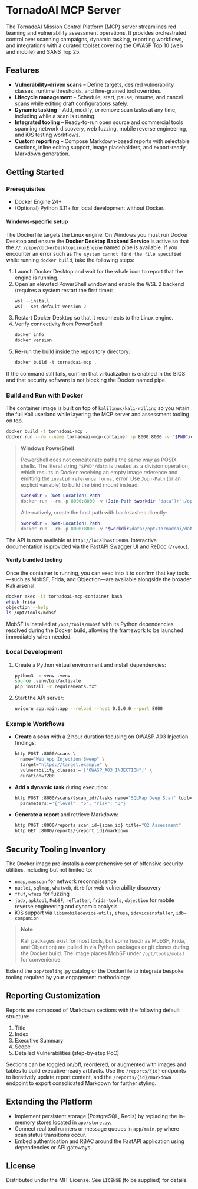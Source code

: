 # TornadoAI MCP Server

The TornadoAI Mission Control Platform (MCP) server streamlines red teaming and vulnerability assessment 
operations. It provides orchestrated control over scanning campaigns, dynamic tasking, reporting workflows, 
and integrations with a curated toolset covering the OWASP Top 10 (web and mobile) and SANS Top 25.

## Features

- **Vulnerability-driven scans** – Define targets, desired vulnerability classes, runtime thresholds, and
  fine-grained tool overrides.
- **Lifecycle management** – Schedule, start, pause, resume, and cancel scans while editing draft
  configurations safely.
- **Dynamic tasking** – Add, modify, or remove scan tasks at any time, including while a scan is running.
- **Integrated tooling** – Ready-to-run open source and commercial tools spanning network discovery,
  web fuzzing, mobile reverse engineering, and iOS testing workflows.
- **Custom reporting** – Compose Markdown-based reports with selectable sections, inline editing support,
  image placeholders, and export-ready Markdown generation.

## Getting Started

### Prerequisites

- Docker Engine 24+
- (Optional) Python 3.11+ for local development without Docker.

#### Windows-specific setup

The Dockerfile targets the Linux engine. On Windows you must run Docker Desktop and
ensure the **Docker Desktop Backend Service** is active so that the
`//./pipe/dockerDesktopLinuxEngine` named pipe is available. If you encounter an
error such as `The system cannot find the file specified` while running
`docker build`, take the following steps:

1. Launch Docker Desktop and wait for the whale icon to report that the engine is
   running.
2. Open an elevated PowerShell window and enable the WSL 2 backend (requires a
   system restart the first time):
   ```powershell
   wsl --install
   wsl --set-default-version 2
   ```
3. Restart Docker Desktop so that it reconnects to the Linux engine.
4. Verify connectivity from PowerShell:
   ```powershell
   docker info
   docker version
   ```
5. Re-run the build inside the repository directory:
   ```powershell
   docker build -t tornadoai-mcp .
   ```

If the command still fails, confirm that virtualization is enabled in the BIOS and
that security software is not blocking the Docker named pipe.

### Build and Run with Docker

The container image is built on top of `kalilinux/kali-rolling` so you retain the full Kali userland
while layering the MCP server and assessment tooling on top.

```bash
docker build -t tornadoai-mcp .
docker run --rm --name tornadoai-mcp-container -p 8000:8000 -v "$PWD"/data:/opt/tornadoai/data tornadoai-mcp
```

> **Windows PowerShell**
>
> PowerShell does not concatenate paths the same way as POSIX shells. The literal string
> `"$PWD"/data` is treated as a division operation, which results in Docker receiving an empty
> image reference and emitting the `invalid reference format` error. Use `Join-Path` (or an explicit
> variable) to build the bind mount instead:
>
> ```powershell
> $workdir = (Get-Location).Path
> docker run --rm -p 8000:8000 -v (Join-Path $workdir 'data')+':/opt/tornadoai/data' tornadoai-mcp
> ```
>
> Alternatively, create the host path with backslashes directly:
>
> ```powershell
> $workdir = (Get-Location).Path
> docker run --rm -p 8000:8000 -v "$workdir\data:/opt/tornadoai/data" tornadoai-mcp
> ```

The API is now available at `http://localhost:8000`. Interactive documentation is provided via the
[FastAPI Swagger UI](http://localhost:8000/docs) and ReDoc (`/redoc`).

#### Verify bundled tooling

Once the container is running, you can exec into it to confirm that key tools—such as MobSF, Frida, and
Objection—are available alongside the broader Kali arsenal:

```bash
docker exec -it tornadoai-mcp-container bash
which frida
objection --help
ls /opt/tools/mobsf
```

MobSF is installed at `/opt/tools/mobsf` with its Python dependencies resolved during the Docker build,
allowing the framework to be launched immediately when needed.

### Local Development

1. Create a Python virtual environment and install dependencies:
   ```bash
   python3 -m venv .venv
   source .venv/bin/activate
   pip install -r requirements.txt
   ```
2. Start the API server:
   ```bash
   uvicorn app.main:app --reload --host 0.0.0.0 --port 8000
   ```

### Example Workflows

- **Create a scan** with a 2 hour duration focusing on OWASP A03 Injection findings:
  ```bash
  http POST :8000/scans \
    name="Web App Injection Sweep" \
    target="https://target.example" \
    vulnerability_classes:='["OWASP_A03_INJECTION"]' \
    duration=7200
  ```
- **Add a dynamic task** during execution:
  ```bash
  http POST :8000/scans/{scan_id}/tasks name="SQLMap Deep Scan" tool=sqlmap \
    parameters:='{"level": "5", "risk": "3"}'
  ```
- **Generate a report** and retrieve Markdown:
  ```bash
  http POST :8000/reports scan_id={scan_id} title="Q2 Assessment"
  http GET :8000/reports/{report_id}/markdown
  ```

## Security Tooling Inventory

The Docker image pre-installs a comprehensive set of offensive security utilities, including but not
limited to:

- `nmap`, `masscan` for network reconnaissance
- `nuclei`, `sqlmap`, `whatweb`, `dirb` for web vulnerability discovery
- `ffuf`, `wfuzz` for fuzzing
- `jadx`, `apktool`, `MobSF`, `reflutter`, `frida-tools`, `objection` for mobile reverse engineering and
  dynamic analysis
- iOS support via `libimobiledevice-utils`, `ifuse`, `ideviceinstaller`, `idb-companion`

> **Note**
>
> Kali packages exist for most tools, but some (such as MobSF, Frida, and Objection) are pulled in via
> Python packages or git clones during the Docker build. The image places MobSF under
> `/opt/tools/mobsf` for convenience.

Extend the `app/tooling.py` catalog or the Dockerfile to integrate bespoke tooling required by your
engagement methodology.

## Reporting Customization

Reports are composed of Markdown sections with the following default structure:

1. Title
2. Index
3. Executive Summary
4. Scope
5. Detailed Vulnerabilities (step-by-step PoC)

Sections can be toggled on/off, reordered, or augmented with images and tables to build executive-ready
artifacts. Use the `/reports/{id}` endpoints to iteratively update report content, and the
`/reports/{id}/markdown` endpoint to export consolidated Markdown for further styling.

## Extending the Platform

- Implement persistent storage (PostgreSQL, Redis) by replacing the in-memory stores located in
  `app/store.py`.
- Connect real tool runners or message queues in `app/main.py` where scan status transitions occur.
- Embed authentication and RBAC around the FastAPI application using dependencies or API gateways.

## License

Distributed under the MIT License. See `LICENSE` (to be supplied) for details.
